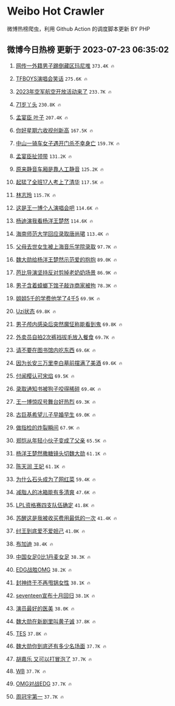 # Weibo Hot Crawler 



微博热榜爬虫，利用 Github Action 的调度脚本更新 BY PHP 


## 微博今日热榜 更新于 2023-07-23 06:35:02 
1. [网传一外籍男子踢倒藏区玛尼堆](https://s.weibo.com/weibo?q=%23%E7%BD%91%E4%BC%A0%E4%B8%80%E5%A4%96%E7%B1%8D%E7%94%B7%E5%AD%90%E8%B8%A2%E5%80%92%E8%97%8F%E5%8C%BA%E7%8E%9B%E5%B0%BC%E5%A0%86%23&t=31&band_rank=1&Refer=top) `373.4K 🔥` 

1. [TFBOYS演唱会笑话](https://s.weibo.com/weibo?q=%23TFBOYS%E6%BC%94%E5%94%B1%E4%BC%9A%E7%AC%91%E8%AF%9D%23&t=31&band_rank=2&Refer=top) `275.6K 🔥` 

1. [2023年空军航空开放活动来了](https://s.weibo.com/weibo?q=%232023%E5%B9%B4%E7%A9%BA%E5%86%9B%E8%88%AA%E7%A9%BA%E5%BC%80%E6%94%BE%E6%B4%BB%E5%8A%A8%E6%9D%A5%E4%BA%86%23&t=31&band_rank=3&Refer=top) `233.7K 🔥` 

1. [71岁丫头](https://s.weibo.com/weibo?q=71%E5%B2%81%E4%B8%AB%E5%A4%B4&t=31&band_rank=4&Refer=top) `230.8K 🔥` 

1. [孟宴臣 叶子](https://s.weibo.com/weibo?q=%E5%AD%9F%E5%AE%B4%E8%87%A3%20%E5%8F%B6%E5%AD%90&t=31&band_rank=5&Refer=top) `207.4K 🔥` 

1. [你好星期六收视创新高](https://s.weibo.com/weibo?q=%23%E4%BD%A0%E5%A5%BD%E6%98%9F%E6%9C%9F%E5%85%AD%E6%94%B6%E8%A7%86%E5%88%9B%E6%96%B0%E9%AB%98%23&t=31&band_rank=6&Refer=top) `167.5K 🔥` 

1. [中山一骑车女子遇开门杀不幸身亡](https://s.weibo.com/weibo?q=%23%E4%B8%AD%E5%B1%B1%E4%B8%80%E9%AA%91%E8%BD%A6%E5%A5%B3%E5%AD%90%E9%81%87%E5%BC%80%E9%97%A8%E6%9D%80%E4%B8%8D%E5%B9%B8%E8%BA%AB%E4%BA%A1%23&t=31&band_rank=7&Refer=top) `159.7K 🔥` 

1. [孟宴臣扯领带](https://s.weibo.com/weibo?q=%23%E5%AD%9F%E5%AE%B4%E8%87%A3%E6%89%AF%E9%A2%86%E5%B8%A6%23&t=31&band_rank=8&Refer=top) `131.2K 🔥` 

1. [原来静音车厢是靠人工静音](https://s.weibo.com/weibo?q=%23%E5%8E%9F%E6%9D%A5%E9%9D%99%E9%9F%B3%E8%BD%A6%E5%8E%A2%E6%98%AF%E9%9D%A0%E4%BA%BA%E5%B7%A5%E9%9D%99%E9%9F%B3%23&t=31&band_rank=9&Refer=top) `125.2K 🔥` 

1. [起猛了全班17人考上了清华](https://s.weibo.com/weibo?q=%23%E8%B5%B7%E7%8C%9B%E4%BA%86%E5%85%A8%E7%8F%AD17%E4%BA%BA%E8%80%83%E4%B8%8A%E4%BA%86%E6%B8%85%E5%8D%8E%23&t=31&band_rank=10&Refer=top) `117.5K 🔥` 

1. [林志玲](https://s.weibo.com/weibo?q=%E6%9E%97%E5%BF%97%E7%8E%B2&t=31&band_rank=11&Refer=top) `115.7K 🔥` 

1. [这是王一博个人演唱会吧](https://s.weibo.com/weibo?q=%23%E8%BF%99%E6%98%AF%E7%8E%8B%E4%B8%80%E5%8D%9A%E4%B8%AA%E4%BA%BA%E6%BC%94%E5%94%B1%E4%BC%9A%E5%90%A7%23&t=31&band_rank=12&Refer=top) `114.6K 🔥` 

1. [杨迪演我看杨洋王楚然](https://s.weibo.com/weibo?q=%23%E6%9D%A8%E8%BF%AA%E6%BC%94%E6%88%91%E7%9C%8B%E6%9D%A8%E6%B4%8B%E7%8E%8B%E6%A5%9A%E7%84%B6%23&t=31&band_rank=13&Refer=top) `114.6K 🔥` 

1. [海南师范大学回应录取唐尚珺](https://s.weibo.com/weibo?q=%23%E6%B5%B7%E5%8D%97%E5%B8%88%E8%8C%83%E5%A4%A7%E5%AD%A6%E5%9B%9E%E5%BA%94%E5%BD%95%E5%8F%96%E5%94%90%E5%B0%9A%E7%8F%BA%23&t=31&band_rank=14&Refer=top) `113.4K 🔥` 

1. [父母去世女生被上海音乐学院录取](https://s.weibo.com/weibo?q=%23%E7%88%B6%E6%AF%8D%E5%8E%BB%E4%B8%96%E5%A5%B3%E7%94%9F%E8%A2%AB%E4%B8%8A%E6%B5%B7%E9%9F%B3%E4%B9%90%E5%AD%A6%E9%99%A2%E5%BD%95%E5%8F%96%23&t=31&band_rank=15&Refer=top) `97.7K 🔥` 

1. [魏大勋给杨洋王楚然示范爱的抱抱](https://s.weibo.com/weibo?q=%23%E9%AD%8F%E5%A4%A7%E5%8B%8B%E7%BB%99%E6%9D%A8%E6%B4%8B%E7%8E%8B%E6%A5%9A%E7%84%B6%E7%A4%BA%E8%8C%83%E7%88%B1%E7%9A%84%E6%8A%B1%E6%8A%B1%23&t=31&band_rank=16&Refer=top) `89.0K 🔥` 

1. [芭比导演坚持反对剪掉老奶奶场景](https://s.weibo.com/weibo?q=%E8%8A%AD%E6%AF%94%E5%AF%BC%E6%BC%94%E5%9D%9A%E6%8C%81%E5%8F%8D%E5%AF%B9%E5%89%AA%E6%8E%89%E8%80%81%E5%A5%B6%E5%A5%B6%E5%9C%BA%E6%99%AF&t=31&band_rank=17&Refer=top) `86.9K 🔥` 

1. [男子含着蟑螂下馆子敲诈商家被拘](https://s.weibo.com/weibo?q=%23%E7%94%B7%E5%AD%90%E5%90%AB%E7%9D%80%E8%9F%91%E8%9E%82%E4%B8%8B%E9%A6%86%E5%AD%90%E6%95%B2%E8%AF%88%E5%95%86%E5%AE%B6%E8%A2%AB%E6%8B%98%23&t=31&band_rank=18&Refer=top) `78.3K 🔥` 

1. [姐姐5千的学费他学了4千5](https://s.weibo.com/weibo?q=%23%E5%A7%90%E5%A7%905%E5%8D%83%E7%9A%84%E5%AD%A6%E8%B4%B9%E4%BB%96%E5%AD%A6%E4%BA%864%E5%8D%835%23&t=31&band_rank=19&Refer=top) `69.9K 🔥` 

1. [Uzi状态](https://s.weibo.com/weibo?q=Uzi%E7%8A%B6%E6%80%81&t=31&band_rank=20&Refer=top) `69.8K 🔥` 

1. [男子颅内感染后突然魔怔称能看到鬼](https://s.weibo.com/weibo?q=%23%E7%94%B7%E5%AD%90%E9%A2%85%E5%86%85%E6%84%9F%E6%9F%93%E5%90%8E%E7%AA%81%E7%84%B6%E9%AD%94%E6%80%94%E7%A7%B0%E8%83%BD%E7%9C%8B%E5%88%B0%E9%AC%BC%23&t=31&band_rank=21&Refer=top) `69.8K 🔥` 

1. [外卖员自拍2次裤裆拔毛放入餐食](https://s.weibo.com/weibo?q=%23%E5%A4%96%E5%8D%96%E5%91%98%E8%87%AA%E6%8B%8D2%E6%AC%A1%E8%A3%A4%E8%A3%86%E6%8B%94%E6%AF%9B%E6%94%BE%E5%85%A5%E9%A4%90%E9%A3%9F%23&t=31&band_rank=22&Refer=top) `69.7K 🔥` 

1. [请不要在图书馆内吃东西](https://s.weibo.com/weibo?q=%23%E8%AF%B7%E4%B8%8D%E8%A6%81%E5%9C%A8%E5%9B%BE%E4%B9%A6%E9%A6%86%E5%86%85%E5%90%83%E4%B8%9C%E8%A5%BF%23&t=31&band_rank=23&Refer=top) `69.6K 🔥` 

1. [因为长安三万里李白墓前摆满了美酒](https://s.weibo.com/weibo?q=%23%E5%9B%A0%E4%B8%BA%E9%95%BF%E5%AE%89%E4%B8%89%E4%B8%87%E9%87%8C%E6%9D%8E%E7%99%BD%E5%A2%93%E5%89%8D%E6%91%86%E6%BB%A1%E4%BA%86%E7%BE%8E%E9%85%92%23&t=31&band_rank=24&Refer=top) `69.6K 🔥` 

1. [付闻樱认可宋焰](https://s.weibo.com/weibo?q=%23%E4%BB%98%E9%97%BB%E6%A8%B1%E8%AE%A4%E5%8F%AF%E5%AE%8B%E7%84%B0%23&t=31&band_rank=25&Refer=top) `69.5K 🔥` 

1. [录取通知书被狗子咬得稀碎](https://s.weibo.com/weibo?q=%23%E5%BD%95%E5%8F%96%E9%80%9A%E7%9F%A5%E4%B9%A6%E8%A2%AB%E7%8B%97%E5%AD%90%E5%92%AC%E5%BE%97%E7%A8%80%E7%A2%8E%23&t=31&band_rank=26&Refer=top) `69.4K 🔥` 

1. [王一博惊叹号舞台好热烈](https://s.weibo.com/weibo?q=%23%E7%8E%8B%E4%B8%80%E5%8D%9A%E6%83%8A%E5%8F%B9%E5%8F%B7%E8%88%9E%E5%8F%B0%E5%A5%BD%E7%83%AD%E7%83%88%23&t=31&band_rank=27&Refer=top) `69.3K 🔥` 

1. [古巨基希望儿子早婚早生](https://s.weibo.com/weibo?q=%23%E5%8F%A4%E5%B7%A8%E5%9F%BA%E5%B8%8C%E6%9C%9B%E5%84%BF%E5%AD%90%E6%97%A9%E5%A9%9A%E6%97%A9%E7%94%9F%23&t=31&band_rank=28&Refer=top) `69.0K 🔥` 

1. [做指检的炸裂瞬间](https://s.weibo.com/weibo?q=%23%E5%81%9A%E6%8C%87%E6%A3%80%E7%9A%84%E7%82%B8%E8%A3%82%E7%9E%AC%E9%97%B4%23&t=31&band_rank=29&Refer=top) `67.9K 🔥` 

1. [郑恺从年轻小伙子变成了父亲](https://s.weibo.com/weibo?q=%23%E9%83%91%E6%81%BA%E4%BB%8E%E5%B9%B4%E8%BD%BB%E5%B0%8F%E4%BC%99%E5%AD%90%E5%8F%98%E6%88%90%E4%BA%86%E7%88%B6%E4%BA%B2%23&t=31&band_rank=30&Refer=top) `65.5K 🔥` 

1. [杨洋王楚然撒糖镜头切魏大勋](https://s.weibo.com/weibo?q=%23%E6%9D%A8%E6%B4%8B%E7%8E%8B%E6%A5%9A%E7%84%B6%E6%92%92%E7%B3%96%E9%95%9C%E5%A4%B4%E5%88%87%E9%AD%8F%E5%A4%A7%E5%8B%8B%23&t=31&band_rank=31&Refer=top) `61.1K 🔥` 

1. [陈天润 王妃](https://s.weibo.com/weibo?q=%E9%99%88%E5%A4%A9%E6%B6%A6%20%E7%8E%8B%E5%A6%83&t=31&band_rank=32&Refer=top) `61.1K 🔥` 

1. [为什么石头成为了网红菜](https://s.weibo.com/weibo?q=%23%E4%B8%BA%E4%BB%80%E4%B9%88%E7%9F%B3%E5%A4%B4%E6%88%90%E4%B8%BA%E4%BA%86%E7%BD%91%E7%BA%A2%E8%8F%9C%23&t=31&band_rank=33&Refer=top) `59.4K 🔥` 

1. [减脂人的冰箱能有多清爽](https://s.weibo.com/weibo?q=%23%E5%87%8F%E8%84%82%E4%BA%BA%E7%9A%84%E5%86%B0%E7%AE%B1%E8%83%BD%E6%9C%89%E5%A4%9A%E6%B8%85%E7%88%BD%23&t=31&band_rank=34&Refer=top) `47.6K 🔥` 

1. [LPL资格赛四支队伍确定](https://s.weibo.com/weibo?q=%23LPL%E8%B5%84%E6%A0%BC%E8%B5%9B%E5%9B%9B%E6%94%AF%E9%98%9F%E4%BC%8D%E7%A1%AE%E5%AE%9A%23&t=31&band_rank=35&Refer=top) `41.8K 🔥` 

1. [苏醒这是我被收买费用最低的一次](https://s.weibo.com/weibo?q=%23%E8%8B%8F%E9%86%92%E8%BF%99%E6%98%AF%E6%88%91%E8%A2%AB%E6%94%B6%E4%B9%B0%E8%B4%B9%E7%94%A8%E6%9C%80%E4%BD%8E%E7%9A%84%E4%B8%80%E6%AC%A1%23&t=31&band_rank=36&Refer=top) `41.4K 🔥` 

1. [纣王到底爱不爱妲己](https://s.weibo.com/weibo?q=%23%E7%BA%A3%E7%8E%8B%E5%88%B0%E5%BA%95%E7%88%B1%E4%B8%8D%E7%88%B1%E5%A6%B2%E5%B7%B1%23&t=31&band_rank=37&Refer=top) `41.0K 🔥` 

1. [布加迪](https://s.weibo.com/weibo?q=%E5%B8%83%E5%8A%A0%E8%BF%AA&t=31&band_rank=38&Refer=top) `38.4K 🔥` 

1. [中国女足0比1丹麦女足](https://s.weibo.com/weibo?q=%23%E4%B8%AD%E5%9B%BD%E5%A5%B3%E8%B6%B30%E6%AF%941%E4%B8%B9%E9%BA%A6%E5%A5%B3%E8%B6%B3%23&t=31&band_rank=39&Refer=top) `38.3K 🔥` 

1. [EDG战胜OMG](https://s.weibo.com/weibo?q=EDG%E6%88%98%E8%83%9COMG&t=31&band_rank=40&Refer=top) `38.2K 🔥` 

1. [封神终于不再甩锅女性](https://s.weibo.com/weibo?q=%23%E5%B0%81%E7%A5%9E%E7%BB%88%E4%BA%8E%E4%B8%8D%E5%86%8D%E7%94%A9%E9%94%85%E5%A5%B3%E6%80%A7%23&t=31&band_rank=41&Refer=top) `38.1K 🔥` 

1. [seventeen宣布十月回归](https://s.weibo.com/weibo?q=%23seventeen%E5%AE%A3%E5%B8%83%E5%8D%81%E6%9C%88%E5%9B%9E%E5%BD%92%23&t=31&band_rank=42&Refer=top) `38.1K 🔥` 

1. [演员最好的医美](https://s.weibo.com/weibo?q=%23%E6%BC%94%E5%91%98%E6%9C%80%E5%A5%BD%E7%9A%84%E5%8C%BB%E7%BE%8E%23&t=31&band_rank=43&Refer=top) `38.0K 🔥` 

1. [魏大勋在新剧里叫黄子诚](https://s.weibo.com/weibo?q=%23%E9%AD%8F%E5%A4%A7%E5%8B%8B%E5%9C%A8%E6%96%B0%E5%89%A7%E9%87%8C%E5%8F%AB%E9%BB%84%E5%AD%90%E8%AF%9A%23&t=31&band_rank=44&Refer=top) `37.8K 🔥` 

1. [TES](https://s.weibo.com/weibo?q=TES&t=31&band_rank=45&Refer=top) `37.8K 🔥` 

1. [魏大勋你到底还有多少名场面](https://s.weibo.com/weibo?q=%23%E9%AD%8F%E5%A4%A7%E5%8B%8B%E4%BD%A0%E5%88%B0%E5%BA%95%E8%BF%98%E6%9C%89%E5%A4%9A%E5%B0%91%E5%90%8D%E5%9C%BA%E9%9D%A2%23&t=31&band_rank=46&Refer=top) `37.7K 🔥` 

1. [胡嘉乐 又可以打冒泡了](https://s.weibo.com/weibo?q=%E8%83%A1%E5%98%89%E4%B9%90%20%E5%8F%88%E5%8F%AF%E4%BB%A5%E6%89%93%E5%86%92%E6%B3%A1%E4%BA%86&t=31&band_rank=47&Refer=top) `37.7K 🔥` 

1. [WB](https://s.weibo.com/weibo?q=WB&t=31&band_rank=48&Refer=top) `37.7K 🔥` 

1. [OMG对战EDG](https://s.weibo.com/weibo?q=%23OMG%E5%AF%B9%E6%88%98EDG%23&t=31&band_rank=49&Refer=top) `37.7K 🔥` 

1. [周冠宇第一](https://s.weibo.com/weibo?q=%E5%91%A8%E5%86%A0%E5%AE%87%E7%AC%AC%E4%B8%80&t=31&band_rank=50&Refer=top) `37.7K 🔥` 

